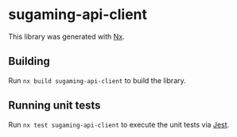 # sugaming-api-client

This library was generated with [Nx](https://nx.dev).

## Building

Run `nx build sugaming-api-client` to build the library.

## Running unit tests

Run `nx test sugaming-api-client` to execute the unit tests via [Jest](https://jestjs.io).
